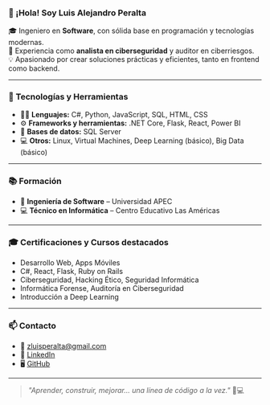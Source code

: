 ### 👋 ¡Hola! Soy Luis Alejandro Peralta

🎓 Ingeniero en **Software**, con sólida base en programación y tecnologías modernas.  
🔐 Experiencia como **analista en ciberseguridad** y auditor en ciberriesgos.  
💡 Apasionado por crear soluciones prácticas y eficientes, tanto en frontend como backend.

---

### 🧰 Tecnologías y Herramientas

- 👨‍💻 **Lenguajes:** C#, Python, JavaScript, SQL, HTML, CSS  
- ⚙️ **Frameworks y herramientas:** .NET Core, Flask, React, Power BI  
- 🧩 **Bases de datos:** SQL Server  
- 💻 **Otros:** Linux, Virtual Machines, Deep Learning (básico), Big Data (básico)

---

### 📚 Formación

- 🧠 **Ingeniería de Software** – Universidad APEC  
- 💻 **Técnico en Informática** – Centro Educativo Las Américas

---

### 🎓 Certificaciones y Cursos destacados

- Desarrollo Web, Apps Móviles  
- C#, React, Flask, Ruby on Rails  
- Ciberseguridad, Hacking Ético, Seguridad Informática  
- Informática Forense, Auditoría en Ciberseguridad  
- Introducción a Deep Learning

---

### 📫 Contacto

- 📧 zluisperalta@gmail.com  
- 🔗 [LinkedIn](https://www.linkedin.com/in/luis-peralta-510543179/)  
- 🖥️ [GitHub](https://github.com/tu_usuario)

---

> _"Aprender, construir, mejorar... una línea de código a la vez."_ 🧠💻
